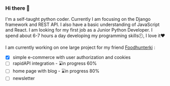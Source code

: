 ### Hi there 👋

I'm a self-taught python coder. Currently I am focusing on the Django framework and REST API. I also have a basic understanding of JavaScript and React. I am looking for my first job as a Junior Python Developer. I spend about 6-7 hours a day developing my programming skills:clock8:, I love it:heart:

I am currently working on one large project for my friend [Foodhunterki](https://www.instagram.com/foodhunterki/) :

- [x] simple e-commerce with user authorization and cookies
- [ ] rapidAPI integration - :hourglass:in progress 60%
- [ ] home page with blog - :hourglass:in progress 80%
- [ ] newsletter

<!--
**bartpiasek/bartpiasek** is a ✨ _special_ ✨ repository because its `README.md` (this file) appears on your GitHub profile.

